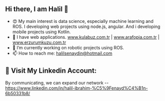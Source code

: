 Hi there, I am Halil 👋
--

<!-- **halilsenaydin/halilsenaydin** is a ✨ _special_ ✨ repository because its `README.md` (this file) appears on your GitHub profile. -->

- 😍 My main interest is data science, especially machine learning and ROS. I developing web projects using node.js, angular. And i developing mobile projects using Kotlin.
- 🌱 I have web applications. www.kulabuz.com.tr | www.arafopia.com.tr | www.erzurumkuzu.com.tr
- 🔭 I’m currently working on robotic projects using ROS.
- 📫 How to reach me: halilsenaydin@hotmail.com

🤭 Visit My Linkedin Account:
--
By communicating, we can expand our network  -- https://www.linkedin.com/in/halil-ibrahim-%C5%9Fenayd%C4%B1n-6b50331b8/
